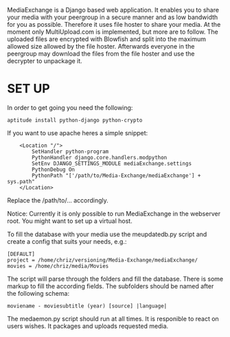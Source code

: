 
MediaExchange is a Django based web application. It enables you to share your
media with your peergroup in a secure manner and as low bandwidth for you as
possible. Therefore it uses file hoster to share your media. At the moment only
MultiUpload.com is implemented, but more are to follow. The uploaded files are
encrypted with Blowfish and split into the maximum allowed size allowed by the
file hoster. Afterwards everyone in the peergroup may download the files from
the file hoster and use the decrypter to unpackage it.


SET UP
======

In order to get going you need the following:

```
aptitude install python-django python-crypto
```


If you want to use apache heres a simple snippet:

```
    <Location "/">
        SetHandler python-program
        PythonHandler django.core.handlers.modpython
        SetEnv DJANGO_SETTINGS_MODULE mediaExchange.settings
        PythonDebug On
        PythonPath "['/path/to/Media-Exchange/mediaExchange'] + sys.path"
    </Location>
```


Replace the /path/to/... accordingly.

Notice: Currently it is only possible to run MediaExchange in the webserver root.
        You might want to set up a virtual host.


To fill the database with your media use the meupdatedb.py script and create a
config that suits your needs, e.g.:

```
[DEFAULT]
project = /home/chriz/versioning/Media-Exchange/mediaExchange/
movies = /home/chriz/media/Movies
```

The script will parse through the folders and fill the database. There is some
markup to fill the according fields. The subfolders should be named after the
following schema:

```
moviename - moviesubtitle (year) [source] |language|
```


The medaemon.py script should run at all times. It is responible to react on
users wishes. It packages and uploads requested media.
